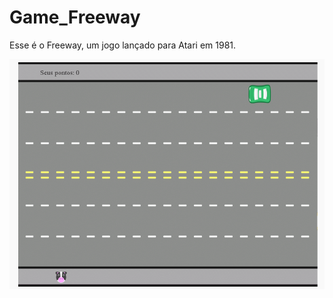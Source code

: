 # Game_Freeway
Esse é o Freeway, um jogo lançado para Atari em 1981.

<img src="./gif/Freeway.gif">
